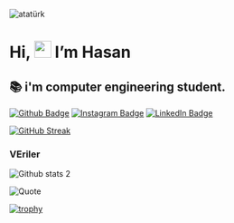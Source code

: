 ![atatürk](https://github.com/user-attachments/assets/430973eb-b152-48b7-954e-4aa017079130)

# Hi, <img src="https://media.giphy.com/media/hvRJCLFzcasrR4ia7z/giphy.gif" width="30px">  I’m Hasan
## 📚 i'm computer engineering student.


[![Github Badge](https://img.shields.io/badge/-Github-000?style=quare&labelColor=000&logo=Github&logoColor=white&link=link)](https://github.com/HasanKarsi?tab=projects) 
[![Instagram Badge](https://img.shields.io/badge/-Instagram-C13584?style=flat-quare&labelColor=C13584&logo=instagram&logoColor=white&link=link)](https://www.instagram.com/hsnkrs.exe/) 
[![LinkedIn Badge](https://img.shields.io/badge/-LinkedIn-blue?style=flat-square&logo=Linkedin&logoColor=white&link=https://www.linkedin.com/in/link)](https://www.linkedin.com/in/hasan-karşı-97312a2a2/)


[![GitHub Streak](https://streak-stats.demolab.com/?user=HasanKarsi&theme=dark)](https://git.io/streak-stats)



### VEriler

![Github stats 2](https://github-readme-stats.vercel.app/api?username=HasanKarsi&show_icons=true&theme=radical)




![Quote](https://quotes-github-readme.vercel.app/api?type=horizontal&theme=radical)


[![trophy](https://github-profile-trophy.vercel.app/?username=HasanKarsi&theme=onedark)](https://github.com/ryo-ma/github-profile-trophy)
